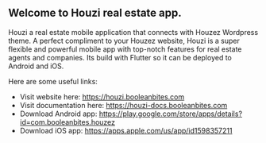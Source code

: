 
## Welcome to Houzi real estate app.

Houzi a real estate mobile application that connects with Houzez Wordpress theme.
A perfect compliment to your Houzez website, Houzi is a super flexible and powerful mobile app with top-notch features for real estate agents and companies.
Its build with Flutter so it can be deployed to Android and iOS.

Here are some useful links:

- Visit website here: https://houzi.booleanbites.com
- Visit documentation here: https://houzi-docs.booleanbites.com
- Download Android app: https://play.google.com/store/apps/details?id=com.booleanbites.houzez
- Download iOS app: https://apps.apple.com/us/app/id1598357211